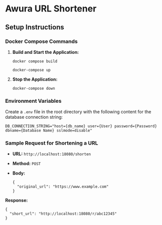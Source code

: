 
# Awura URL Shortener

## Setup Instructions

### Docker Compose Commands

1. **Build and Start the Application:**

   ```
   docker compose build

   docker-compose up 
   ```

2. **Stop the Application:**

   ```
   docker-compose down
   ```

### Environment Variables

Create a `.env` file in the root directory with the following content for the database connection string:

```
DB_CONNECTION_STRING="host={db_name} user={User} password={Password} dbname={Database Name} sslmode=disable"
```

### Sample Request for Shortening a URL

- **URL:** `http://localhost:18080/shorten`
- **Method:** `POST`
- **Body:**

  ```
  {
    "original_url": "https://www.example.com"
  }
  ```

**Response:**

```
{
  "short_url": "http://localhost:18080/r/abc12345"
}
```

